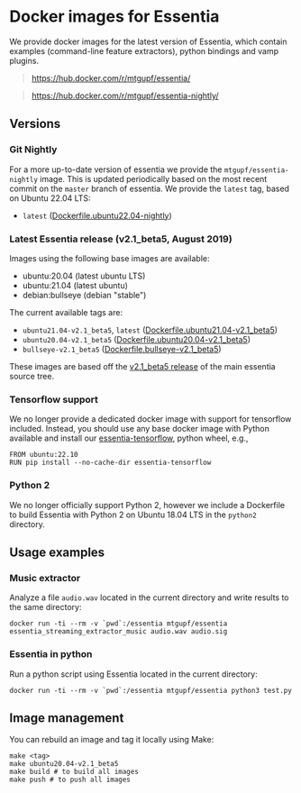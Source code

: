 # Docker images for Essentia

We provide docker images for the latest version of Essentia, which contain examples (command-line feature extractors), python bindings and vamp plugins.

> https://hub.docker.com/r/mtgupf/essentia/

> https://hub.docker.com/r/mtgupf/essentia-nightly/

## Versions

### Git Nightly
For a more up-to-date version of essentia we provide the `mtgupf/essentia-nightly` image. This is updated periodically
based on the most recent commit on the `master` branch of essentia.
We provide the `latest` tag, based on Ubuntu 22.04 LTS:

  *  `latest` ([Dockerfile.ubuntu22.04-nightly](https://github.com/MTG/essentia-docker/blob/master/nightly/Dockerfile.ubuntu22.04-nightly))

### Latest Essentia release (v2.1_beta5, August 2019)

Images using the following base images are available:

 * ubuntu:20.04 (latest ubuntu LTS)
 * ubuntu:21.04 (latest ubuntu)
 * debian:bullseye (debian "stable")

The current available tags are:

  * `ubuntu21.04-v2.1_beta5`, `latest` ([Dockerfile.ubuntu21.04-v2.1_beta5](https://github.com/MTG/essentia-docker/blob/master/Dockerfile.ubuntu21.04-v2.1_beta5))
  * `ubuntu20.04-v2.1_beta5` ([Dockerfile.ubuntu20.04-v2.1_beta5](https://github.com/MTG/essentia-docker/blob/master/Dockerfile.ubuntu20.04-v2.1_beta5))
  * `bullseye-v2.1_beta5` ([Dockerfile.bullseye-v2.1_beta5](https://github.com/MTG/essentia-docker/blob/master/Dockerfile.bullseye-v2.1_beta5))

These images are based off the [v2.1_beta5 release]((https://github.com/MTG/essentia/tree/v2.1_beta5)) of the main essentia source tree.

### Tensorflow support

We no longer provide a dedicated docker image with support for tensorflow included. Instead, you should use any
base docker image with Python available and install our [essentia-tensorflow](https://pypi.org/project/essentia-tensorflow/),
python wheel, e.g.,

    FROM ubuntu:22.10
    RUN pip install --no-cache-dir essentia-tensorflow


### Python 2
We no longer officially support Python 2, however we include a Dockerfile to build Essentia with Python 2 on Ubuntu 18.04 LTS in the `python2` directory. 


## Usage examples

### Music extractor
Analyze a file `audio.wav` located in the current directory and write results to the same directory:

    docker run -ti --rm -v `pwd`:/essentia mtgupf/essentia essentia_streaming_extractor_music audio.wav audio.sig


### Essentia in python
Run a python script using Essentia located in the current directory:

    docker run -ti --rm -v `pwd`:/essentia mtgupf/essentia python3 test.py

## Image management

You can rebuild an image and tag it locally using Make:

    make <tag>
    make ubuntu20.04-v2.1_beta5
    make build # to build all images
    make push # to push all images
